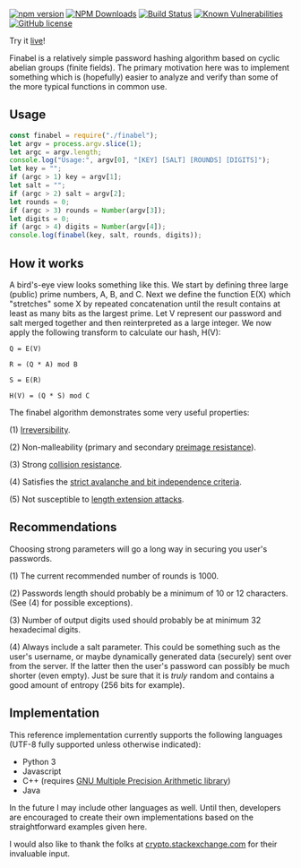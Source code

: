 [![npm version](https://badge.fury.io/js/finabel.png)](https://badge.fury.io/js/finabel)
[![NPM Downloads](https://img.shields.io/npm/dw/finabel)](https://www.npmjs.com/package/finabel)
[![Build Status](https://travis-ci.com/gardhr/finabel.png)](https://travis-ci.com/gardhr/finabel)
[![Known Vulnerabilities](https://snyk.io/test/github/gardhr/finabel/badge.svg?targetFile=package.json)](https://snyk.io/test/github/gardhr/finabel?targetFile=package.json)
[![GitHub license](https://img.shields.io/badge/license-UNLICENSE-blue.svg)](https://github.com/gardhr/finabel/blob/master/LICENSE)

Try it [live](https://gardhr.github.io/)!

Finabel is a relatively simple password hashing algorithm based on cyclic abelian groups (finite fields). The primary motivation here was to implement something which is (hopefully) easier to analyze and verify than some of the more typical functions in common use.

## Usage

```js
const finabel = require("./finabel");
let argv = process.argv.slice(1);
let argc = argv.length;
console.log("Usage:", argv[0], "[KEY] [SALT] [ROUNDS] [DIGITS]");
let key = "";
if (argc > 1) key = argv[1];
let salt = "";
if (argc > 2) salt = argv[2];
let rounds = 0;
if (argc > 3) rounds = Number(argv[3]);
let digits = 0;
if (argc > 4) digits = Number(argv[4]);
console.log(finabel(key, salt, rounds, digits));
```

## How it works

A bird's-eye view looks something like this. We start by defining three large (public) prime numbers, A, B, and C. Next we define the function E(X) which "stretches" some X by repeated concatenation until the result contains at least as many bits as the largest prime. Let V represent our password and salt merged together and then reinterpreted as a large integer. We now apply the following transform to calculate our hash, H(V):

```
Q = E(V)

R = (Q * A) mod B

S = E(R)

H(V) = (Q * S) mod C
```

The finabel algorithm demonstrates some very useful properties:

(1) [Irreversibility](https://en.wikipedia.org/wiki/One-way_function).

(2) Non-malleability (primary and secondary [preimage resistance](https://en.wikipedia.org/wiki/Preimage_attack)).

(3) Strong [collision resistance](https://en.wikipedia.org/wiki/Collision_resistance).

(4) Satisfies the [strict avalanche and bit independence criteria](https://en.wikipedia.org/wiki/Confusion_and_diffusion).

(5) Not susceptible to [length extension attacks](https://en.wikipedia.org/wiki/Length_extension_attack).

## Recommendations

Choosing strong parameters will go a long way in securing you user's passwords.

(1) The current recommended number of rounds is 1000. 

(2) Passwords length should probably be a minimum of 10 or 12 characters. (See (4) for possible exceptions). 

(3) Number of output digits used should probably be at minimum 32 hexadecimal digits.

(4) Always include a salt parameter. This could be something such as the user's username, or maybe dynamically generated data (securely) sent over from the server. If the latter then the user's password can possibly be much shorter (even empty). Just be sure that it is *truly* random and contains a good amount of entropy (256 bits for example).

## Implementation

This reference implementation currently supports the following languages (UTF-8 fully supported unless otherwise indicated):

- Python 3
- Javascript
- C++ (requires [GNU Multiple Precision Arithmetic library](https://gmplib.org/#DOWNLOAD))
- Java

In the future I may include other languages as well. Until then, developers are encouraged to create their own implementations based on the straightforward examples given here.

I would also like to thank the folks at [crypto.stackexchange.com](https://crypto.stackexchange.com) for their invaluable input.

